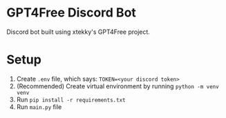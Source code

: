 # GPT4Free Discord Bot
Discord bot built using xtekky's GPT4Free project.

# Setup
1. Create `.env` file, which says: `TOKEN=<your discord token>`
2. (Recommended) Create virtual environment by running `python -m venv venv`
3. Run `pip install -r requirements.txt`
4. Run `main.py` file